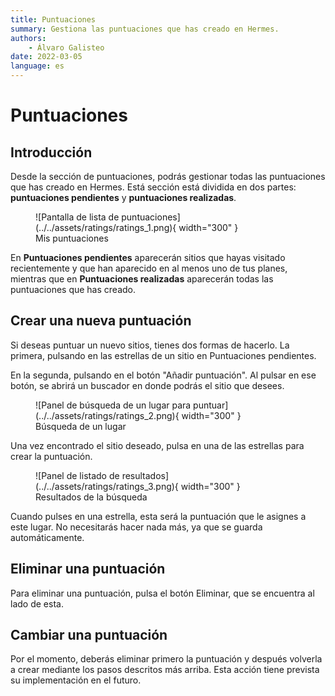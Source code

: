 ```yaml
---
title: Puntuaciones
summary: Gestiona las puntuaciones que has creado en Hermes.
authors:
    - Álvaro Galisteo
date: 2022-03-05
language: es
---
```


# Puntuaciones

## Introducción

Desde la sección de puntuaciones, podrás gestionar todas las puntuaciones que has creado en Hermes. Está sección está dividida en dos partes: **puntuaciones pendientes** y **puntuaciones realizadas**.

<figure markdown>
  ![Pantalla de lista de puntuaciones](../../assets/ratings/ratings_1.png){ width="300" }
  <figcaption>Mis puntuaciones</figcaption>
</figure>

En **Puntuaciones pendientes** aparecerán sitios que hayas visitado recientemente y que han aparecido en al menos uno de tus planes, mientras que en **Puntuaciones realizadas** aparecerán todas las puntuaciones que has creado.

## Crear una nueva puntuación

Si deseas puntuar un nuevo sitios, tienes dos formas de hacerlo. La primera, pulsando en las estrellas de un sitio en Puntuaciones pendientes.

En la segunda, pulsando en el botón "Añadir puntuación". Al pulsar en ese botón, se abrirá un buscador en donde podrás el sitio que desees.

<figure markdown>
  ![Panel de búsqueda de un lugar para puntuar](../../assets/ratings/ratings_2.png){ width="300" }
  <figcaption>Búsqueda de un lugar</figcaption>
</figure>

Una vez encontrado el sitio deseado, pulsa en una de las estrellas para crear la puntuación.

<figure markdown>
  ![Panel de listado de resultados](../../assets/ratings/ratings_3.png){ width="300" }
  <figcaption>Resultados de la búsqueda</figcaption>
</figure>

Cuando pulses en una estrella, esta será la puntuación que le asignes a este lugar. No necesitarás hacer nada más, ya que se guarda automáticamente.

## Eliminar una puntuación

Para eliminar una puntuación, pulsa el botón Eliminar, que se encuentra al lado de esta.

## Cambiar una puntuación

Por el momento, deberás eliminar primero la puntuación y después volverla a crear mediante los pasos descritos más arriba. Esta acción tiene prevista su implementación en el futuro.